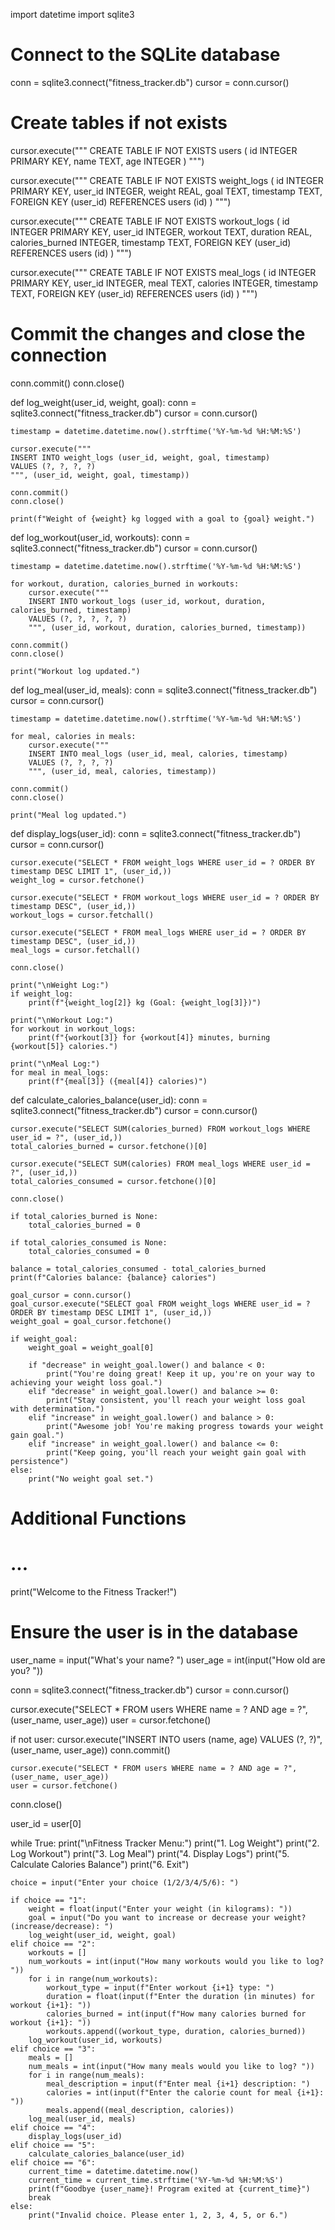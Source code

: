 import datetime
import sqlite3

# Connect to the SQLite database
conn = sqlite3.connect("fitness_tracker.db")
cursor = conn.cursor()

# Create tables if not exists
cursor.execute("""
CREATE TABLE IF NOT EXISTS users (
    id INTEGER PRIMARY KEY,
    name TEXT,
    age INTEGER
)
""")

cursor.execute("""
CREATE TABLE IF NOT EXISTS weight_logs (
    id INTEGER PRIMARY KEY,
    user_id INTEGER,
    weight REAL,
    goal TEXT,
    timestamp TEXT,
    FOREIGN KEY (user_id) REFERENCES users (id)
)
""")

cursor.execute("""
CREATE TABLE IF NOT EXISTS workout_logs (
    id INTEGER PRIMARY KEY,
    user_id INTEGER,
    workout TEXT,
    duration REAL,
    calories_burned INTEGER,
    timestamp TEXT,
    FOREIGN KEY (user_id) REFERENCES users (id)
)
""")

cursor.execute("""
CREATE TABLE IF NOT EXISTS meal_logs (
    id INTEGER PRIMARY KEY,
    user_id INTEGER,
    meal TEXT,
    calories INTEGER,
    timestamp TEXT,
    FOREIGN KEY (user_id) REFERENCES users (id)
)
""")

# Commit the changes and close the connection
conn.commit()
conn.close()

def log_weight(user_id, weight, goal):
    conn = sqlite3.connect("fitness_tracker.db")
    cursor = conn.cursor()

    timestamp = datetime.datetime.now().strftime('%Y-%m-%d %H:%M:%S')

    cursor.execute("""
    INSERT INTO weight_logs (user_id, weight, goal, timestamp)
    VALUES (?, ?, ?, ?)
    """, (user_id, weight, goal, timestamp))

    conn.commit()
    conn.close()

    print(f"Weight of {weight} kg logged with a goal to {goal} weight.")

def log_workout(user_id, workouts):
    conn = sqlite3.connect("fitness_tracker.db")
    cursor = conn.cursor()

    timestamp = datetime.datetime.now().strftime('%Y-%m-%d %H:%M:%S')

    for workout, duration, calories_burned in workouts:
        cursor.execute("""
        INSERT INTO workout_logs (user_id, workout, duration, calories_burned, timestamp)
        VALUES (?, ?, ?, ?, ?)
        """, (user_id, workout, duration, calories_burned, timestamp))

    conn.commit()
    conn.close()

    print("Workout log updated.")

def log_meal(user_id, meals):
    conn = sqlite3.connect("fitness_tracker.db")
    cursor = conn.cursor()

    timestamp = datetime.datetime.now().strftime('%Y-%m-%d %H:%M:%S')

    for meal, calories in meals:
        cursor.execute("""
        INSERT INTO meal_logs (user_id, meal, calories, timestamp)
        VALUES (?, ?, ?, ?)
        """, (user_id, meal, calories, timestamp))

    conn.commit()
    conn.close()

    print("Meal log updated.")

def display_logs(user_id):
    conn = sqlite3.connect("fitness_tracker.db")
    cursor = conn.cursor()

    cursor.execute("SELECT * FROM weight_logs WHERE user_id = ? ORDER BY timestamp DESC LIMIT 1", (user_id,))
    weight_log = cursor.fetchone()

    cursor.execute("SELECT * FROM workout_logs WHERE user_id = ? ORDER BY timestamp DESC", (user_id,))
    workout_logs = cursor.fetchall()

    cursor.execute("SELECT * FROM meal_logs WHERE user_id = ? ORDER BY timestamp DESC", (user_id,))
    meal_logs = cursor.fetchall()

    conn.close()

    print("\nWeight Log:")
    if weight_log:
        print(f"{weight_log[2]} kg (Goal: {weight_log[3]})")

    print("\nWorkout Log:")
    for workout in workout_logs:
        print(f"{workout[3]} for {workout[4]} minutes, burning {workout[5]} calories.")

    print("\nMeal Log:")
    for meal in meal_logs:
        print(f"{meal[3]} ({meal[4]} calories)")

def calculate_calories_balance(user_id):
    conn = sqlite3.connect("fitness_tracker.db")
    cursor = conn.cursor()

    cursor.execute("SELECT SUM(calories_burned) FROM workout_logs WHERE user_id = ?", (user_id,))
    total_calories_burned = cursor.fetchone()[0]

    cursor.execute("SELECT SUM(calories) FROM meal_logs WHERE user_id = ?", (user_id,))
    total_calories_consumed = cursor.fetchone()[0]

    conn.close()

    if total_calories_burned is None:
        total_calories_burned = 0

    if total_calories_consumed is None:
        total_calories_consumed = 0

    balance = total_calories_consumed - total_calories_burned
    print(f"Calories balance: {balance} calories")

    goal_cursor = conn.cursor()
    goal_cursor.execute("SELECT goal FROM weight_logs WHERE user_id = ? ORDER BY timestamp DESC LIMIT 1", (user_id,))
    weight_goal = goal_cursor.fetchone()

    if weight_goal:
        weight_goal = weight_goal[0]

        if "decrease" in weight_goal.lower() and balance < 0:
            print("You're doing great! Keep it up, you're on your way to achieving your weight loss goal.")
        elif "decrease" in weight_goal.lower() and balance >= 0:
            print("Stay consistent, you'll reach your weight loss goal with determination.")
        elif "increase" in weight_goal.lower() and balance > 0:
            print("Awesome job! You're making progress towards your weight gain goal.")
        elif "increase" in weight_goal.lower() and balance <= 0:
            print("Keep going, you'll reach your weight gain goal with persistence")
    else:
        print("No weight goal set.")

# Additional Functions
# ...

print("Welcome to the Fitness Tracker!")

# Ensure the user is in the database
user_name = input("What's your name? ")
user_age = int(input("How old are you? "))

conn = sqlite3.connect("fitness_tracker.db")
cursor = conn.cursor()

cursor.execute("SELECT * FROM users WHERE name = ? AND age = ?", (user_name, user_age))
user = cursor.fetchone()

if not user:
    cursor.execute("INSERT INTO users (name, age) VALUES (?, ?)", (user_name, user_age))
    conn.commit()

    cursor.execute("SELECT * FROM users WHERE name = ? AND age = ?", (user_name, user_age))
    user = cursor.fetchone()

conn.close()

user_id = user[0]

while True:
    print("\nFitness Tracker Menu:")
    print("1. Log Weight")
    print("2. Log Workout")
    print("3. Log Meal")
    print("4. Display Logs")
    print("5. Calculate Calories Balance")
    print("6. Exit")

    choice = input("Enter your choice (1/2/3/4/5/6): ")

    if choice == "1":
        weight = float(input("Enter your weight (in kilograms): "))
        goal = input("Do you want to increase or decrease your weight? (increase/decrease): ")
        log_weight(user_id, weight, goal)
    elif choice == "2":
        workouts = []
        num_workouts = int(input("How many workouts would you like to log? "))
        for i in range(num_workouts):
            workout_type = input(f"Enter workout {i+1} type: ")
            duration = float(input(f"Enter the duration (in minutes) for workout {i+1}: "))
            calories_burned = int(input(f"How many calories burned for workout {i+1}: "))
            workouts.append((workout_type, duration, calories_burned))
        log_workout(user_id, workouts)
    elif choice == "3":
        meals = []
        num_meals = int(input("How many meals would you like to log? "))
        for i in range(num_meals):
            meal_description = input(f"Enter meal {i+1} description: ")
            calories = int(input(f"Enter the calorie count for meal {i+1}: "))
            meals.append((meal_description, calories))
        log_meal(user_id, meals)
    elif choice == "4":
        display_logs(user_id)
    elif choice == "5":
        calculate_calories_balance(user_id)
    elif choice == "6":
        current_time = datetime.datetime.now()
        current_time = current_time.strftime('%Y-%m-%d %H:%M:%S')
        print(f"Goodbye {user_name}! Program exited at {current_time}")
        break
    else:
        print("Invalid choice. Please enter 1, 2, 3, 4, 5, or 6.")
